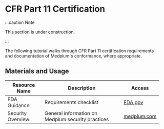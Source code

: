# CFR Part 11 Certification

:::caution Note

This section is under construction.

:::

The following tutorial walks through CFR Part 11 certification requirements and documentation of Medplum's conformance, where appropriate.

## Materials and Usage

| Resource Name     | Description                                       | Access                                                                                                                                                     |
| ----------------- | ------------------------------------------------- | ---------------------------------------------------------------------------------------------------------------------------------------------------------- |
| FDA Guidance      | Requirements checklist                            | [FDA.gov](https://www.fda.gov/regulatory-information/search-fda-guidance-documents/part-11-electronic-records-electronic-signatures-scope-and-application) |
| Security Overview | General information on Medplum security practices | [medplum.com](https://www.medplum.com/security)                                                                                                            |
